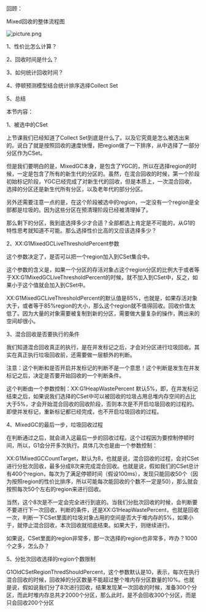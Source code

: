 回顾：

Mixed回收的整体流程图

![picture.png](http://wechatapppro-1252524126.cdn.xiaoeknow.com/image/ueditor/13846000_1641818476.png?imageView2/2/q/80%7CimageMogr2/ignore-error/1)

1、性价比怎么计算？

2、回收时间是什么？

3、如何统计回收时间？

4、停顿预测模型结合统计排序选择Collect Set

5、总结

 

本节内容：

1、被选中的CSet

上节课我们已经知道了Collect Set到底是什么了。以及它究竟是怎么被选出来的。说白了就是按照回收的速度快慢，把region做了一下排序，从中选择了一部分分区作为CSet。

但是我们要明白的是，MixedGC本身，是包含了YGC的，所以在选择region的时候，一定是包含了所有的新生代的分区的。虽然，在混合回收的时候，第一个阶段初始标记阶段，YGC已经完成了对新生代的回收，但是本质上，一次混合回收，选择的分区还是新生代所有分区，以及老年代的部分分区。

另外还需要注意一点的是，在这个阶段被选中的region，一定没有一个region是全部都是垃圾的。因为这些分区在预清理阶段已经被清理掉了。

那么剩下的分区，我到底选择多少才合适？全部都选上肯定是不可能的，从G1的特性思考就知道不可能。那么选择性价比高的又应该选择多少？

 

2、XX:G1MixedGCLiveThresholdPercent参数

这个参数决定了，是否可以把一个region加入到CSet集合中。

这个参数的含义是，如果一个分区的存活对象占这个region分区的比例大于或者等于XX:G1MixedGCLiveThresholdPercent的时候，就不加入到CSet中，反之，如果小于这个值就会加入到CSet中。

XX:G1MixedGCLiveThresholdPercent的默认值是85%，也就是，如果存活对象大于，或者等于85%region的大小，那么这个region就不值得回收。回收价值太低了。因为大量的对象需要被复制到新的分区，需要做大量复杂的操作，腾出来的空间却很小。

 

3、混合回收是否要执行的条件

 

我们知道混合回收真正的执行，是在并发标记之后，才会对分区进行垃圾回收。其实在真正执行垃圾回收前，还需要做一层额外的判断。

注意：这个判断和是否开启并发标记的判断不是一个意思！这个判断是发生在并发标记之后，决定是否要开始回收的一个判断条件。

这个判断由一个参数控制：XX:G1HeapWastePercent 默认5%，即，在并发标记结束之后，如果说我们选择的CSet中可以被回收的垃圾占用总堆内存空间的占比大于5%，才会开始混合回收的回收阶段，否则本次是不开启垃圾回收的过程的。即使并发标记，重新标记都已经完成，也不开启垃圾回收的过程。

 

4、MixedGC的最后一步，垃圾回收过程

在判断通过之后，就会进入这最后一步的回收过程。这个过程因为要控制停顿时间，所以，G1会分开多次执行。具体几次也是由一个参数控制：

XX:G1MixedGCCountTarget，默认为8，也就是说，混合回收的过程，会对CSet进行分批次回收，最多分成8次来完成混合回收。也就是说，假如我们的CSet总计有400个region，每次为了满足停顿时间（假设100ms），发现只能回收50个（因为按照region的性价比排序，所以可能每次能回收的个数不一定是50），那么就会按照每次50个左右的region来进行回收。

当然，这个8次是不一定会完全进行到底的。当我们分批次回收的时候，会判断要不要进行下一次回收，判断的条件，还是XX:G1HeapWastePercent，也就是回收一次，判断一下CSet里面的垃圾对象占用的空间是否大于堆内存的5%，如果小于，就停止混合回收，本次回收就彻底结束。如果大于，则继续进行。

如果说，CSet里面的region非常多，那一次选择的region也非常多，咋办？1000个之多，怎么办？

 

5、分批次回收选择的region个数限制

G1OldCSetRegionThredShouldPercent，这个参数默认是10，表示，每次在执行混合回收的时候，回收掉的分区数量不能超过整个堆内存分区数量的10%。也就是说，假如说我们分了8次进行回收，结果发现某一次回收的时候，准备300个分区，而此时堆内存总共才2000个分区，那么此时，是不会回收300个分区，而是只会回收200个分区